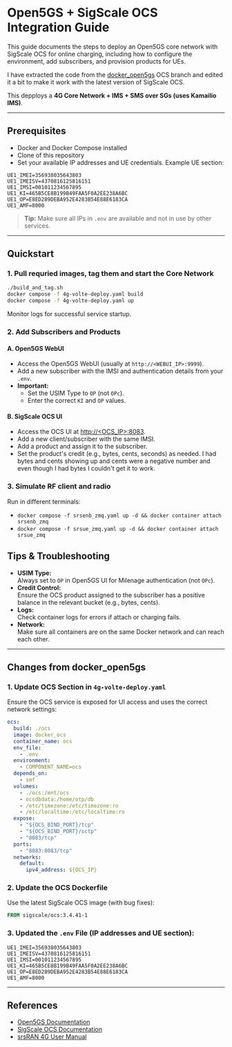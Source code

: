 # Open5GS + SigScale OCS Integration Guide

This guide documents the steps to deploy an Open5GS core network with SigScale OCS for online charging, including how to configure the environment, add subscribers, and provision products for UEs.

I have extracted the code from the [docker_open5gs](https://github.com/herlesupreeth/docker_open5gs) OCS branch and edited it a bit to make it work with the latest version of SigScale OCS.

This depploys a **4G Core Network + IMS + SMS over SGs (uses Kamailio IMS)**.

---

## Prerequisites

- Docker and Docker Compose installed
- Clone of this repository
- Set your available IP addresses and UE credentials. Example UE section:

```env
UE1_IMEI=356938035643803
UE1_IMEISV=4370816125816151
UE1_IMSI=001011234567895
UE1_KI=465B5CE8B199B49FAA5F0A2EE238A6BC
UE1_OP=E8ED289DEBA952E4283B54E88E6183CA
UE1_AMF=8000
```

> **Tip:** Make sure all IPs in `.env` are available and not in use by other services.

---

## Quickstart

### 1. Pull requried images, tag them and start the Core Network

```sh
./build_and_tag.sh
docker compose -f 4g-volte-deploy.yaml build
docker compose -f 4g-volte-deploy.yaml up
```

Monitor logs for successful service startup.

### 2. Add Subscribers and Products

#### **A. Open5GS WebUI**

- Access the Open5GS WebUI (usually at `http://<WEBUI_IP>:9999`).
- Add a new subscriber with the IMSI and authentication details from your `.env`.
- **Important:**
  - Set the USIM Type to `OP` (not `OPc`).
  - Enter the correct `KI` and `OP` values.

#### **B. SigScale OCS UI**

- Access the OCS UI at [http://<OCS_IP>:8083](http://<OCS_IP>:8083).
- Add a new client/subscriber with the same IMSI.
- Add a product and assign it to the subscriber.
- Set the product's credit (e.g., bytes, cents, seconds) as needed. I had bytes and cents showing up and cents were a negative number and even though I had bytes I couldn't get it to work.

### 3. Simulate RF client and radio

Run in different terminals:

- `docker compose -f srsenb_zmq.yaml up -d && docker container attach srsenb_zmq`
- `docker compose -f srsue_zmq.yaml up -d && docker container attach srsue_zmq`

## Tips & Troubleshooting

- **USIM Type:**  
  Always set to `OP` in Open5GS UI for Milenage authentication (not `OPc`).
- **Credit Control:**  
  Ensure the OCS product assigned to the subscriber has a positive balance in the relevant bucket (e.g., bytes, cents).
- **Logs:**  
  Check container logs for errors if attach or charging fails.
- **Network:**  
  Make sure all containers are on the same Docker network and can reach each other.

---

## Changes from docker_open5gs

### 1. Update OCS Section in `4g-volte-deploy.yaml`

Ensure the OCS service is exposed for UI access and uses the correct network settings:

```yaml
ocs:
  build: ./ocs
  image: docker_ocs
  container_name: ocs
  env_file:
    - .env
  environment:
    - COMPONENT_NAME=ocs
  depends_on:
    - smf
  volumes:
    - ./ocs:/mnt/ocs
    - ocsdbdata:/home/otp/db
    - /etc/timezone:/etc/timezone:ro
    - /etc/localtime:/etc/localtime:ro
  expose:
    - "${OCS_BIND_PORT}/tcp"
    - "${OCS_BIND_PORT}/sctp"
    - "8083/tcp"
  ports:
    - "8083:8083/tcp"
  networks:
    default:
      ipv4_address: ${OCS_IP}
```

### 2. Update the OCS Dockerfile

Use the latest SigScale OCS image (with bug fixes):

```dockerfile
FROM sigscale/ocs:3.4.41-1
```

### 3. Updated the `.env` File (IP addresses and UE section):

```env
UE1_IMEI=356938035643803
UE1_IMEISV=4370816125816151
UE1_IMSI=001011234567895
UE1_KI=465B5CE8B199B49FAA5F0A2EE238A6BC
UE1_OP=E8ED289DEBA952E4283B54E88E6183CA
UE1_AMF=8000
```

---

## References

- [Open5GS Documentation](https://open5gs.org/open5gs/docs/)
- [SigScale OCS Documentation](https://docs.sigscale.org/ocs/)
- [srsRAN 4G User Manual](https://docs.srsran.com/projects/4g/en/latest/usermanuals/source/srsue/source/1_ue_intro.html#ue-intro)
